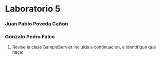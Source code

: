 # Laboratorio 5
### Juan Pablo Poveda Cañon
### Gonzalo Pedro Falco


1.  Revise la clase SampleServlet incluida a continuacion, e identifique qué hace:
